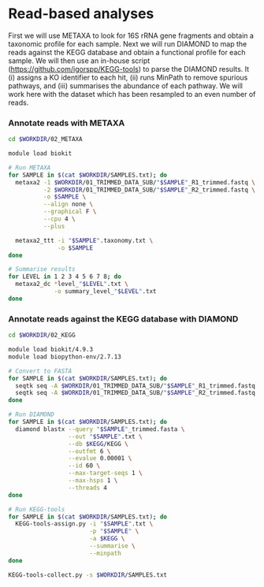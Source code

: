 # Read-based analyses

First we will use METAXA to look for 16S rRNA gene fragments and obtain a taxonomic profile for each sample. Next we will run DIAMOND to map the reads against the KEGG database and obtain a functional profile for each sample. We will then use an in-house script (https://github.com/igorspp/KEGG-tools) to parse the DIAMOND results. It (i) assigns a KO identifier to each hit, (ii) runs MinPath to remove spurious pathways, and (iii) summarises the abundance of each pathway. We will work here with the dataset which has been resampled to an even number of reads.

### Annotate reads with METAXA

```bash
cd $WORKDIR/02_METAXA

module load biokit

# Run METAXA
for SAMPLE in $(cat $WORKDIR/SAMPLES.txt); do
  metaxa2 -1 $WORKDIR/01_TRIMMED_DATA_SUB/"$SAMPLE"_R1_trimmed.fastq \
          -2 $WORKDIR/01_TRIMMED_DATA_SUB/"$SAMPLE"_R2_trimmed.fastq \
          -o $SAMPLE \
          --align none \
          --graphical F \
          --cpu 4 \
          --plus

  metaxa2_ttt -i "$SAMPLE".taxonomy.txt \
              -o $SAMPLE
done

# Summarise results
for LEVEL in 1 2 3 4 5 6 7 8; do
  metaxa2_dc *level_"$LEVEL".txt \
             -o summary_level_"$LEVEL".txt
done
```

### Annotate reads against the KEGG database with DIAMOND

```bash
cd $WORKDIR/02_KEGG

module load biokit/4.9.3
module load biopython-env/2.7.13

# Convert to FASTA
for SAMPLE in $(cat $WORKDIR/SAMPLES.txt); do
  seqtk seq -A $WORKDIR/01_TRIMMED_DATA_SUB/"$SAMPLE"_R1_trimmed.fastq | awk -v SAMPLE=$SAMPLE -v OFS='-' '/^>/{print ">" SAMPLE, "R1", "READ", ++i; next}{print}' >> "$SAMPLE"_trimmed.fasta
  seqtk seq -A $WORKDIR/01_TRIMMED_DATA_SUB/"$SAMPLE"_R2_trimmed.fastq | awk -v SAMPLE=$SAMPLE -v OFS='-' '/^>/{print ">" SAMPLE, "R2", "READ", ++i; next}{print}' >> "$SAMPLE"_trimmed.fasta
done

# Run DIAMOND
for SAMPLE in $(cat $WORKDIR/SAMPLES.txt); do
  diamond blastx --query "$SAMPLE"_trimmed.fasta \
                 --out "$SAMPLE".txt \
                 --db $KEGG/KEGG \
                 --outfmt 6 \
                 --evalue 0.00001 \
                 --id 60 \
                 --max-target-seqs 1 \
                 --max-hsps 1 \
                 --threads 4
done

# Run KEGG-tools
for SAMPLE in $(cat $WORKDIR/SAMPLES.txt); do
  KEGG-tools-assign.py -i "$SAMPLE".txt \
                       -p "$SAMPLE" \
                       -a $KEGG \
                       --summarise \
                       --minpath
done

KEGG-tools-collect.py -s $WORKDIR/SAMPLES.txt
```
